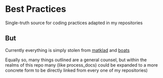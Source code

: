 # Best Practices
Single-truth source for coding practices adapted in my repositories

## But
Currently everything is simply stolen from [matklad](<https://matklad.github.io/>) and [boats](<https://without.boats/>)

Equally so, many things outlined are a general counsel, but within the realms of this repo many (like process_docs) could be expanded to a more concrete form to be directly linked from every one of my repositories)
